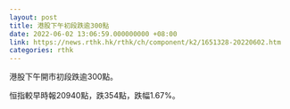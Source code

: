 ```yaml
---
layout: post
title: 港股下午初段跌逾300點
date: 2022-06-02 13:06:59.000000000 +08:00
link: https://news.rthk.hk/rthk/ch/component/k2/1651328-20220602.htm
categories: rthk
---
```


港股下午開市初段跌逾300點。

恒指較早時報20940點，跌354點，跌幅1.67%。
